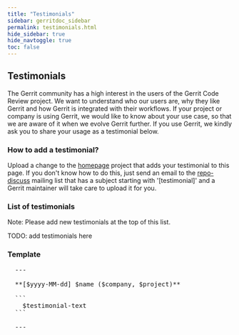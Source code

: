 ```yaml
---
title: "Testimonials"
sidebar: gerritdoc_sidebar
permalink: testimonials.html
hide_sidebar: true
hide_navtoggle: true
toc: false
---
```


## Testimonials

The Gerrit community has a high interest in the users of the Gerrit Code Review
project. We want to understand who our users are, why they like Gerrit and how
Gerrit is integrated with their workflows. If your project or company is using
Gerrit, we would like to know about your use case, so that we are aware of it
when we evolve Gerrit further. If you use Gerrit, we kindly ask you to share
your usage as a testimonial below.

### How to add a testimonial?

Upload a change to the
[homepage](https://gerrit-review.googlesource.com/admin/repos/homepage) project
that adds your testimonial to this page. If you don't know how to do this, just
send an email to the
[repo-discuss](https://groups.google.com/forum/#!forum/repo-discuss)
mailing list that has a subject starting with '[testimonial]' and a Gerrit
maintainer will take care to upload it for you.

### List of testimonials

Note: Please add new testimonials at the top of this list.

TODO: add testimonials here

### Template

<pre>
  ---

  **[$yyyy-MM-dd] $name ($company, $project)**

  ```
    $testimonial-text
  ```

  ---
</pre>

